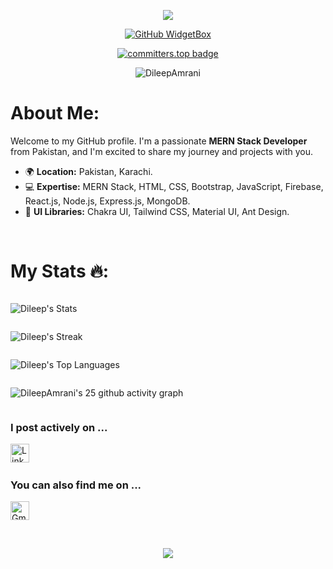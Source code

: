 <div align="center">

![](https://capsule-render.vercel.app/api?type=waving&height=200&color=gradient&text=Hello%20i%20am%20Dileep%20Kumar&textBg=false&animation=scaleIn&fontSize=50&section=header&fontAlignY=40)

</div>

<div align="center">

[![GitHub WidgetBox](https://github-widgetbox.vercel.app/api/profile?username=DileepAmrani&data=followers,repositories,stars,commits&theme=light&hide_border=true)](https://github.com/DileepAmrani/DileepAmrani-widgetbox)

[![committers.top badge](https://user-badge.committers.top/pakistan/DileepAmrani.svg)](https://user-badge.committers.top/pakistan/DileepAmrani)

 <img src="https://komarev.com/ghpvc/?username=DileepAmrani&label=Profile%20views&color=0e75b6&style=flat" alt="DileepAmrani" />

</div>

# About Me:

Welcome to my GitHub profile. I'm a passionate **MERN Stack Developer** from Pakistan, and I'm excited to share my journey and projects with you. 

- 🌍 **Location:** Pakistan, Karachi.
- 💻 **Expertise:** MERN Stack, HTML, CSS, Bootstrap, JavaScript, Firebase, React.js, Node.js, Express.js, MongoDB.
- 🎨 **UI Libraries:** Chakra UI, Tailwind CSS, Material UI, Ant Design.


<br />

# My Stats 🔥:

<div style="display: flex; justify-content: center; align-items: start; flex-direction: column;">

  <div>

  ![Dileep's Stats](https://github-readme-stats.vercel.app/api?username=DileepAmrani&theme=tokyonight&show_icons=true&hide_border=true&count_private=true)

  </div>

  <div>

  ![Dileep's Streak](https://github-readme-streak-stats.herokuapp.com/?user=DileepAmrani&theme=tokyonight&hide_border=true)
  
  </div>

  <div>

  ![Dileep's Top Languages](https://github-readme-stats.vercel.app/api/top-langs/?username=DileepAmrani&theme=tokyonight&show_icons=true&hide_border=true&layout=compact)

  </div>

  <div>

  ![DileepAmrani's 25 github activity graph](https://github-readme-activity-graph.vercel.app/graph?username=DileepAmrani&bg_color=000000&color=00ffee&line=ffffff&point=0008ff&area=true&hide_border=true)

  </div>

</div>

### I post actively on ...

<a href="https://www.linkedin.com/in/dileepamrani/" title="DileepAmrani" target="_blank" rel="noreferrer"><img src="https://www.vectorlogo.zone/logos/linkedin/linkedin-tile.svg" alt="LinkedIn" width="30" height="30"/></a>&nbsp;&nbsp;

### You can also find me on ...

<a href="mailto:amranidileep44@gmail.com" target="_blank" title="amranidileep44@gmail.com" rel="noreferrer"><img src="https://www.vectorlogo.zone/logos/gmail/gmail-tile.svg" alt="Gmail" width="30" height="30"/></a>

<br/>

<div align="center">

![](https://capsule-render.vercel.app/api?type=waving&height=200&color=gradient&text=Thanks%20for%20reading%20the%20readme.&textBg=false&animation=scaleIn&fontSize=30&section=footer&fontAlignY=70)

</div>

<!---
DileepAmrani/DileepAmrani is a ✨ special ✨ repository because its `README.md` (this file) appears on your GitHub profile.
You can click the Preview link to take a look at your changes.
--->
